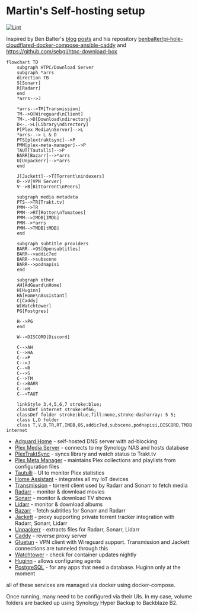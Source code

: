 # Martin's Self-hosting setup
[![Lint](https://github.com/martinbjeldbak/self-hosting/actions/workflows/lint.yml/badge.svg)](https://github.com/martinbjeldbak/self-hosting/actions/workflows/lint.yml)

Inspired by Ben Balter's [blog](https://ben.balter.com/2020/12/04/over-engineered-home-network-for-privacy-and-security/) [posts](https://ben.balter.com/2021/09/01/how-i-re-over-engineered-my-home-network/) and his repository [benbalter/pi-hole-cloudflared-docker-compose-ansible-caddy](https://github.com/benbalter/pi-hole-cloudflared-docker-compose-ansible-caddy) and <https://github.com/sebgl/htpc-download-box>

```mermaid
flowchart TD
    subgraph HTPC/Download Server
    subgraph *arrs
    direction TB
    S[Sonarr]
    R[Radarr]
    end
    *arrs-->J

    *arrs-->TM[Transmission]
    TM-->O[Wireguard\nClient]
    TM-.->D[Download\ndirectory]
    D<-.->L[Library\ndirectory]
    P[Plex Media\nServer]-->L
    *arrs-.-> L & D
    PTS[plextraktsync]-->P
    PMM[plex-meta-manager]-->P
    TAUT[Tautulli]-->P
    BARR[Bazarr]-->*arrs
    U[Unpackerr]-->*arrs
    end

    J[Jackett]-->T[Torrent\nindexers]
    O-->V[VPN Server]
    V-->B[Bittorrent\nPeers]

    subgraph media metadata
    PTS-->TR[Trakt.tv]
    PMM-->TR
    PMM-->RT[Rotten\nTomatoes]
    PMM-->IMDB[IMDb]
    PMM-->*arrs
    PMM-->TMDB[tMDB]
    end

    subgraph subtitle providers
    BARR-->OS[Opensubtitles]
    BARR-->addic7ed
    BARR-->subscene
    BARR-->podnapisi
    end

    subgraph other
    AH[AdGuard\nHome]
    H[Huginn]
    HA[Home\nAssistant]
    C[Caddy]
    W[Watchtower]
    PG[Postgres]

    H-->PG
    end

    W-->DISCORD[Discord]

    C-->AH
    C-->HA
    C-->P
    C-->J
    C-->R
    C-->S
    C-->TM
    C-->BARR
    C-->H
    C-->TAUT

    linkStyle 3,4,5,6,7 stroke:blue;
    classDef internet stroke:#f66;
    classDef folder stroke:blue,fill:none,stroke-dasharray: 5 5;
    class L,D folder
    class T,V,B,TR,RT,IMDB,OS,addic7ed,subscene,podnapisi,DISCORD,TMDB internet
```

* [Adguard Home](https://github.com/AdguardTeam/AdGuardHome) - self-hosted DNS server with ad-blocking
* [Plex Media Server](https://www.plex.tv) - connects to my Synology NAS and hosts database
* [PlexTraktSync](https://github.com/Taxel/PlexTraktSync) - syncs library and watch status to Trakt.tv
* [Plex Meta Manager](https://metamanager.wiki/en/latest/) - maintains Plex collections and playlists from configuration files
* [Tautulli](https://tautulli.com/) - UI to monitor Plex statistics
* [Home Assistant](https://www.home-assistant.io) - integrates all my IoT devices
* [Transmission](https://transmissionbt.com) - torrent client used by Radarr and Sonarr to fetch media
* [Radarr](https://radarr.video) - monitor & download movies
* [Sonarr](https://sonarr.tv) - monitor & download TV shows
* [Lidarr](https://lidarr.audio) - monitor & download albums
* [Bazarr](https://github.com/morpheus65535/bazarr) - fetch subtitles for Sonarr and Radarr
* [Jackett](https://github.com/Jackett/Jackett) - proxy supporting private torrent tracker integration with Radarr, Sonarr, Lidarr
* [Unpackerr](https://github.com/davidnewhall/unpackerr) - extracts files for Radarr, Sonarr, Lidarr
* [Caddy](https://caddyserver.com) - reverse proxy server
* [Gluetun](https://github.com/qdm12/gluetun) - VPN client with Wireguard support. Transmission and Jackett connections are tunneled through this
* [Watchtower](https://containrrr.dev/watchtower/) - check for container updates nightly
* [Huginn](https://github.com/huginn/huginn) - allows configuring agents
* [PostgreSQL](https://www.postgresql.org/) - for any apps that need a database. Huginn only at the moment

all of these services are managed via docker using docker-compose.

Once running, many need to be configured via their UIs. In my case, volume folders are backed up using Synology Hyper Backup to Backblaze B2.
